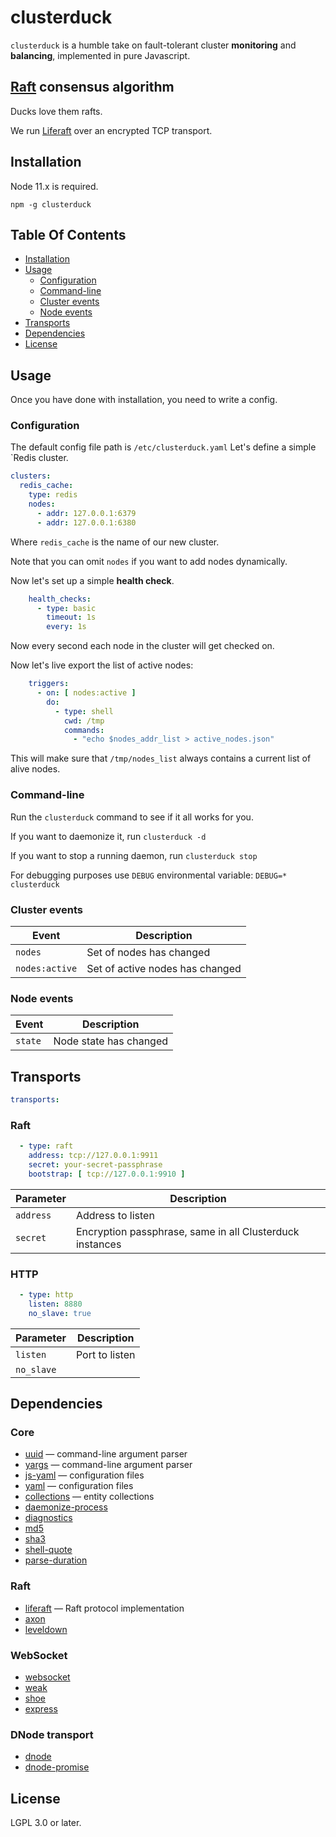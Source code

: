 # clusterduck

`clusterduck` is a humble take on fault-tolerant cluster __monitoring__ and __balancing__, implemented in pure Javascript.


## [Raft] consensus algorithm

Ducks love them rafts. 

We run [Liferaft] over an encrypted TCP transport.

## Installation

Node 11.x is required.

```
npm -g clusterduck
```

## Table Of Contents

- [Installation](#installation)
- [Usage](#usage)
    - [Configuration](#configuration)
    - [Command-line](#command-line)
    - [Cluster events](#cluster-events)
    - [Node events](#node-events)
- [Transports](#transports)
- [Dependencies](#dependencies)
- [License](#license)

## Usage

Once you have done with installation, you need to write a config.

### Configuration

The default config file path is `/etc/clusterduck.yaml`
Let's define a simple `Redis cluster.

```yaml
clusters:
  redis_cache:
    type: redis
    nodes:
      - addr: 127.0.0.1:6379
      - addr: 127.0.0.1:6380
```

Where `redis_cache` is the name of our new cluster.

Note that you can omit `nodes` if you want to add nodes dynamically.

Now let's set up a simple __health check__.

```yaml
    health_checks:
      - type: basic
        timeout: 1s
        every: 1s
```

Now every second each node in the cluster will get checked on.

Now let's live export the list of active nodes:

```yaml
    triggers:
      - on: [ nodes:active ]
        do:
          - type: shell
            cwd: /tmp
            commands:
              - "echo $nodes_addr_list > active_nodes.json"
```

This will make sure that `/tmp/nodes_list` always contains a current list of alive nodes.

### Command-line

Run the  `clusterduck` command to see if it all works for you.

If you want to daemonize it, run `clusterduck -d`

If you want to stop a running daemon, run `clusterduck stop`

For debugging purposes use `DEBUG` environmental variable:
`DEBUG=* clusterduck`



### Cluster events

Event               | Description
--------------------|------------------------------------------------------
`nodes`             | Set of nodes has changed
`nodes:active`      | Set of active nodes has changed

### Node events

Event               | Description
--------------------|------------------------------------------------------
`state`             | Node state has changed

## Transports

```yaml
transports:
````

### Raft

```yaml
  - type: raft
    address: tcp://127.0.0.1:9911
    secret: your-secret-passphrase
    bootstrap: [ tcp://127.0.0.1:9910 ]
```

Parameter           | Description
--------------------|------------------------------------------------------
`address`           | Address to listen
`secret`            | Encryption passphrase, same in all Clusterduck instances

### HTTP

```yaml
  - type: http
    listen: 8880
    no_slave: true
```
Parameter           | Description
--------------------|------------------------------------------------------
`listen`            | Port to listen
`no_slave`          |

## Dependencies

### Core

- [uuid](https://www.npmjs.com/package/uuid) — command-line argument parser
- [yargs](https://www.npmjs.com/package/yargs) — command-line argument parser
- [js-yaml](https://www.npmjs.com/package/js-yaml) — configuration files
- [yaml](https://www.npmjs.com/package/yaml) — configuration files
- [collections](https://www.npmjs.com/package/collections) — entity collections
- [daemonize-process](https://www.npmjs.com/package/daemonize-process)
- [diagnostics](https://www.npmjs.com/package/diagnostics)
- [md5](https://www.npmjs.com/package/md5)
- [sha3](https://www.npmjs.com/package/sha3)
- [shell-quote](https://www.npmjs.com/package/shell-quote)
- [parse-duration](https://www.npmjs.com/package/parse-duration)

### Raft
- [liferaft](https://www.npmjs.com/package/liferaft) — Raft protocol implementation
- [axon](https://www.npmjs.com/package/axon)
- [leveldown](https://www.npmjs.com/package/leveldown)

### WebSocket
- [websocket](https://www.npmjs.com/package/websocket)
- [weak](https://www.npmjs.com/package/weak)
- [shoe](https://www.npmjs.com/package/shoe)
- [express](https://www.npmjs.com/package/express)

### DNode transport
- [dnode](https://www.npmjs.com/package/dnode)
- [dnode-promise](https://www.npmjs.com/package/dnode-promise)


## License

LGPL 3.0 or later.

[Raft]: https://ramcloud.stanford.edu/raft.pdf

[Liferaft]: https://github.com/unshiftio/liferaft
